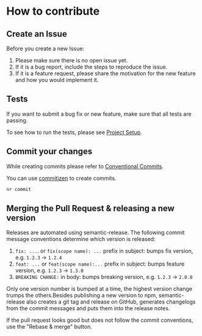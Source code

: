 # How to contribute

## Create an Issue

Before you create a new Issue:

1. Please make sure there is no open issue yet.
2. If it is a bug report, include the steps to reproduce the issue.
3. If it is a feature request, please share the motivation for the new feature
   and how you would implement it.

## Tests

If you want to submit a bug fix or new feature, make sure that all tests are passing.

To see how to run the tests, please see [Project Setup](project-setup.md).

## Commit your changes

While creating commits please refer to [Conventional Commits](https://www.conventionalcommits.org/en/v1.0.0/#specification).

You can use [commitizen](https://github.com/commitizen/cz-cli) to create commits.

```bash
nr commit
```

## Merging the Pull Request & releasing a new version

Releases are automated using semantic-release.
The following commit message conventions determine which version is released:

1. `fix: ...`. or `fix(scope name): ...`
   prefix in subject: bumps fix version, e.g. `1.2.3` → `1.2.4`
2. `feat: ...` or `feat(scope name):...`
   prefix in subject: bumps feature version, e.g. `1.2.3` → `1.3.0`
3. `BREAKING CHANGE:` in body: bumps breaking version, e.g. `1.2.3` → `2.0.0`

Only one version number is bumped at a time, the highest version change trumps
the others.Besides publishing a new version to npm,
semantic-release also creates a git tag and release on GitHub,
generates changelogs from the commit messages and puts them into the release notes.

If the pull request looks good but does not follow the commit conventions,
use the "Rebase & merge" button.

